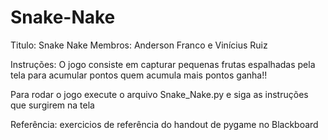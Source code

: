 # Snake-Nake
Titulo: Snake Nake
Membros: Anderson Franco e Vinícius Ruiz

Instruções: O jogo consiste em capturar pequenas frutas espalhadas pela tela para acumular pontos 
quem acumula mais pontos ganha!!

Para rodar o jogo execute o arquivo Snake_Nake.py e siga as instruções que surgirem na tela

Referência: exercicios de referência do handout de pygame no Blackboard
